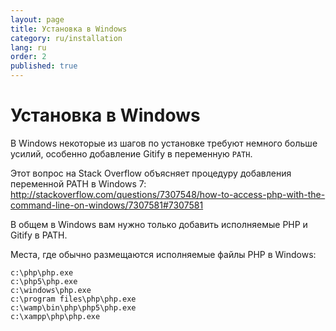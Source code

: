 ```yaml
---
layout: page
title: Установка в Windows
category: ru/installation
lang: ru
order: 2
published: true
---
```


# Установка в Windows

В Windows некоторые из шагов по установке требуют немного больше усилий, особенно добавление Gitify в переменную `PATH`.

Этот вопрос на Stack Overflow объясняет процедуру добавления переменной PATH в  Windows 7: http://stackoverflow.com/questions/7307548/how-to-access-php-with-the-command-line-on-windows/7307581#7307581

В общем в Windows вам нужно только добавить исполняемые PHP и Gitify в PATH.

Места, где обычно размещаются исполняемые файлы PHP в Windows:

```text
c:\php\php.exe
c:\php5\php.exe
c:\windows\php.exe
c:\program files\php\php.exe
c:\wamp\bin\php\php5\php.exe
c:\xampp\php\php.exe
```
